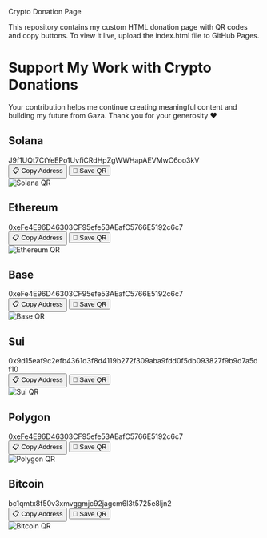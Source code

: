 Crypto Donation Page

This repository contains my custom HTML donation page with QR codes and copy buttons.
To view it live, upload the index.html file to GitHub Pages.


  <h1>Support My Work with Crypto Donations</h1>
  <p>Your contribution helps me continue creating meaningful content and building my future from Gaza. Thank you for your generosity ❤️</p>

  <div class="wallet">
    <h2>Solana</h2>
    <div class="address">J9f1UQt7CtYeEPo1UvfiCRdHpZgWWHapAEVMwC6oo3kV</div>
    <div class="buttons">
      <button onclick="copyAddress('J9f1UQt7CtYeEPo1UvfiCRdHpZgWWHapAEVMwC6oo3kV')">📋 Copy Address</button>
      <button onclick="downloadQR('solana-qr')">💾 Save QR</button>
    </div>
    <div><img id="solana-qr" src="https://api.qrserver.com/v1/create-qr-code/?size=150x150&data=J9f1UQt7CtYeEPo1UvfiCRdHpZgWWHapAEVMwC6oo3kV" alt="Solana QR"></div>
  </div>

  <div class="wallet">
    <h2>Ethereum</h2>
    <div class="address">0xeFe4E96D46303CF95efe53AEafC5766E5192c6c7</div>
    <div class="buttons">
      <button onclick="copyAddress('0xeFe4E96D46303CF95efe53AEafC5766E5192c6c7')">📋 Copy Address</button>
      <button onclick="downloadQR('eth-qr')">💾 Save QR</button>
    </div>
    <div><img id="eth-qr" src="https://api.qrserver.com/v1/create-qr-code/?size=150x150&data=0xeFe4E96D46303CF95efe53AEafC5766E5192c6c7" alt="Ethereum QR"></div>
  </div>

  <div class="wallet">
    <h2>Base</h2>
    <div class="address">0xeFe4E96D46303CF95efe53AEafC5766E5192c6c7</div>
    <div class="buttons">
      <button onclick="copyAddress('0xeFe4E96D46303CF95efe53AEafC5766E5192c6c7')">📋 Copy Address</button>
      <button onclick="downloadQR('base-qr')">💾 Save QR</button>
    </div>
    <div><img id="base-qr" src="https://api.qrserver.com/v1/create-qr-code/?size=150x150&data=0xeFe4E96D46303CF95efe53AEafC5766E5192c6c7" alt="Base QR"></div>
  </div>

  <div class="wallet">
    <h2>Sui</h2>
    <div class="address">0x9d15eaf9c2efb4361d3f8d4119b272f309aba9fdd0f5db093827f9b9d7a5df10</div>
    <div class="buttons">
      <button onclick="copyAddress('0x9d15eaf9c2efb4361d3f8d4119b272f309aba9fdd0f5db093827f9b9d7a5df10')">📋 Copy Address</button>
      <button onclick="downloadQR('sui-qr')">💾 Save QR</button>
    </div>
    <div><img id="sui-qr" src="https://api.qrserver.com/v1/create-qr-code/?size=150x150&data=0x9d15eaf9c2efb4361d3f8d4119b272f309aba9fdd0f5db093827f9b9d7a5df10" alt="Sui QR"></div>
  </div>

  <div class="wallet">
    <h2>Polygon</h2>
    <div class="address">0xeFe4E96D46303CF95efe53AEafC5766E5192c6c7</div>
    <div class="buttons">
      <button onclick="copyAddress('0xeFe4E96D46303CF95efe53AEafC5766E5192c6c7')">📋 Copy Address</button>
      <button onclick="downloadQR('polygon-qr')">💾 Save QR</button>
    </div>
    <div><img id="polygon-qr" src="https://api.qrserver.com/v1/create-qr-code/?size=150x150&data=0xeFe4E96D46303CF95efe53AEafC5766E5192c6c7" alt="Polygon QR"></div>
  </div>

  <div class="wallet">
    <h2>Bitcoin</h2>
    <div class="address">bc1qmtx8f50v3xmvggmjc92jagcm6l3t5725e8ljn2</div>
    <div class="buttons">
      <button onclick="copyAddress('bc1qmtx8f50v3xmvggmjc92jagcm6l3t5725e8ljn2')">📋 Copy Address</button>
      <button onclick="downloadQR('btc-qr')">💾 Save QR</button>
    </div>
    <div><img id="btc-qr" src="https://api.qrserver.com/v1/create-qr-code/?size=150x150&data=bc1qmtx8f50v3xmvggmjc92jagcm6l3t5725e8ljn2" alt="Bitcoin QR"></div>
  </div>

  <script>
    function copyAddress(address) {
      navigator.clipboard.writeText(address).then(() => {
        alert("Address copied to clipboard: " + address);
      });
    }

    function downloadQR(id) {
      const img = document.getElementById(id);
      const link = document.createElement('a');
      link.href = img.src;
      link.download = id + '.png';
      link.click();
    }
  </script>
</body>
</html>

